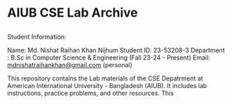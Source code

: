 # AIUB CSE Lab Archive

##

Student Information:

Name: Md. Nishat Raihan Khan Nijhum
Student ID: 23-53208-3
Department : B.Sc in Computer Science & Engineering
(Fall 23-24 - Present)
Email: mdnishatraihankhan@gmail.com (personal)

This repository contains the Lab materials of the CSE Depatrment at American International University - Bangladesh (AIUB). It includes lab instructions, practice problems, and other resources. This
